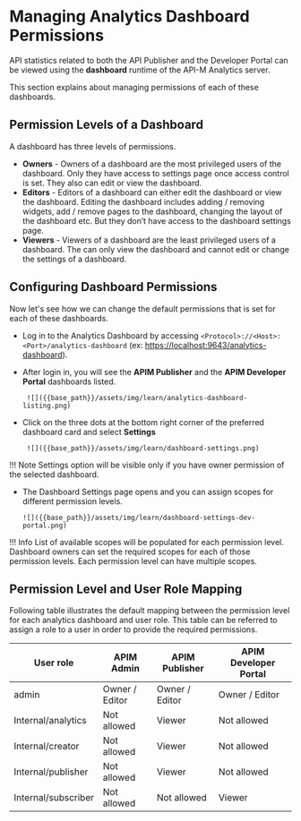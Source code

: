 # Managing Analytics Dashboard Permissions

API statistics related to both the API Publisher and the Developer Portal can be viewed using the **dashboard** runtime of the API-M Analytics server.

This section explains about managing permissions of each of these dashboards.

## Permission Levels of a Dashboard
A dashboard has three levels of permissions.

+ **Owners** - Owners of a dashboard are the most privileged users of the dashboard. Only they have access to settings page once access control is set. They also can edit or view the dashboard.
+ **Editors** - Editors of a dashboard can either edit the dashboard or view the dashboard. Editing the dashboard includes adding / removing widgets, add / remove pages to the dashboard, changing the layout of the dashboard etc. 
But they don’t have access to the dashboard settings page.
+ **Viewers** - Viewers of a dashboard are the least privileged users of a dashboard. The can only view the dashboard and cannot edit or change the settings of a dashboard.

## Configuring Dashboard Permissions
Now let's see how we can change the default permissions that is set for each of these dashboards.

+ Log in to the Analytics Dashboard by accessing `<Protocol>://<Host>:<Port>/analytics-dashboard` (ex: [https://localhost:9643/analytics-dashboard](https://localhost:9643/analytics-dashboard)). 
+ After login in, you will see the **APIM Publisher** and the **APIM Developer Portal** dashboards listed.
  
       ![]({{base_path}}/assets/img/learn/analytics-dashboard-listing.png)

+ Click on the three dots at the bottom right corner of the preferred dashboard card and select **Settings**

       ![]({{base_path}}/assets/img/learn/dashboard-settings.png)
     
!!! Note
      Settings option will be visible only if you have owner permission of the selected dashboard.
      
+ The Dashboard Settings page opens and you can assign scopes for different permission levels.

      ![]({{base_path}}/assets/img/learn/dashboard-settings-dev-portal.png)
      
!!! Info
      List of available scopes will be populated for each permission level. Dashboard owners can set the required scopes for each of those permission levels. Each permission level can have multiple scopes.

## Permission Level and User Role Mapping

Following table illustrates the default mapping between the permission level for each analytics dashboard and user role. This table can be referred to assign a role to a user in order to provide the required permissions. 

| **User role**       | **APIM Admin**    | **APIM Publisher**  | **APIM Developer Portal** |
|---------------------|-------------------|---------------------|---------------------------|
| admin               | Owner / Editor    | Owner / Editor      | Owner / Editor            |
| Internal/analytics  | Not allowed       | Viewer              | Not allowed               |
| Internal/creator    | Not allowed       | Viewer              | Not allowed               |
| Internal/publisher  | Not allowed       | Viewer              | Not allowed               |
| Internal/subscriber | Not allowed       | Not allowed         | Viewer                    |
